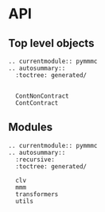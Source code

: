 # API

## Top level objects
```{eval-rst}
.. currentmodule:: pymmmc
.. autosummary::
  :toctree: generated/


  ContNonContract
  ContContract
```

## Modules
```{eval-rst}
.. currentmodule:: pymmmc
.. autosummary::
  :recursive:
  :toctree: generated/

  clv
  mmm
  transformers
  utils
```
